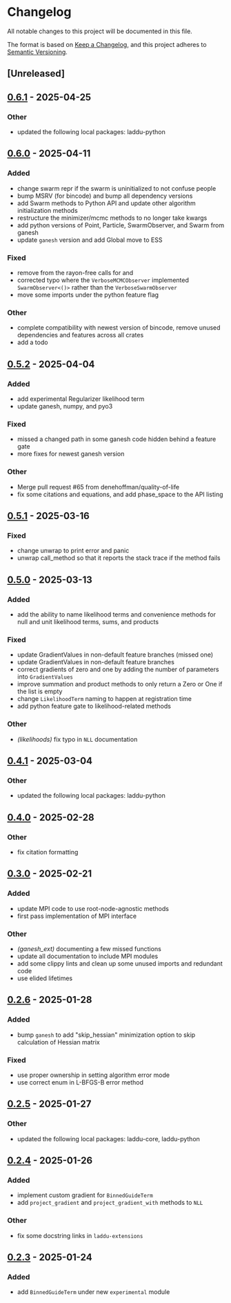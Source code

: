 # Changelog

All notable changes to this project will be documented in this file.

The format is based on [Keep a Changelog](https://keepachangelog.com/en/1.0.0/),
and this project adheres to [Semantic Versioning](https://semver.org/spec/v2.0.0.html).

## [Unreleased]

## [0.6.1](https://github.com/denehoffman/laddu/compare/laddu-extensions-v0.6.0...laddu-extensions-v0.6.1) - 2025-04-25

### Other

- updated the following local packages: laddu-python

## [0.6.0](https://github.com/denehoffman/laddu/compare/laddu-extensions-v0.5.2...laddu-extensions-v0.6.0) - 2025-04-11

### Added

- change swarm repr if the swarm is uninitialized to not confuse people
- bump MSRV (for bincode) and bump all dependency versions
- add Swarm methods to Python API and update other algorithm initialization methods
- restructure the minimizer/mcmc methods to no longer take kwargs
- add python versions of Point, Particle, SwarmObserver, and Swarm from ganesh
- update `ganesh` version and add Global move to ESS

### Fixed

- remove  from the rayon-free  calls for  and
- corrected typo where the `VerboseMCMCObserver` implemented `SwarmObserver<()>` rather than the `VerboseSwarmObserver`
- move some imports under the python feature flag

### Other

- complete compatibility with newest version of bincode, remove unused dependencies and features across all crates
- add a todo

## [0.5.2](https://github.com/denehoffman/laddu/compare/laddu-extensions-v0.5.1...laddu-extensions-v0.5.2) - 2025-04-04

### Added

- add experimental Regularizer likelihood term
- update ganesh, numpy, and pyo3

### Fixed

- missed a changed path in some ganesh code hidden behind a feature gate
- more fixes for newest ganesh version

### Other

- Merge pull request #65 from denehoffman/quality-of-life
- fix some citations and equations, and add phase_space to the API listing

## [0.5.1](https://github.com/denehoffman/laddu/compare/laddu-extensions-v0.5.0...laddu-extensions-v0.5.1) - 2025-03-16

### Fixed

- change unwrap to print error and panic
- unwrap call_method so that it reports the stack trace if the method fails

## [0.5.0](https://github.com/denehoffman/laddu/compare/laddu-extensions-v0.4.1...laddu-extensions-v0.5.0) - 2025-03-13

### Added

- add the ability to name likelihood terms and convenience methods for null and unit likelihood terms, sums, and products

### Fixed

- update GradientValues in non-default feature branches (missed one)
- update GradientValues in non-default feature branches
- correct gradients of zero and one by adding the number of parameters into `GradientValues`
- improve summation and product methods to only return a Zero or One if the list is empty
- change `LikelihoodTerm` naming to happen at registration time
- add python feature gate to likelihood-related methods

### Other

- *(likelihoods)* fix typo in `NLL` documentation

## [0.4.1](https://github.com/denehoffman/laddu/compare/laddu-extensions-v0.4.0...laddu-extensions-v0.4.1) - 2025-03-04

### Other

- updated the following local packages: laddu-python

## [0.4.0](https://github.com/denehoffman/laddu/compare/laddu-extensions-v0.3.0...laddu-extensions-v0.3.1) - 2025-02-28

### Other

- fix citation formatting

## [0.3.0](https://github.com/denehoffman/laddu/compare/laddu-extensions-v0.2.6...laddu-extensions-v0.3.0) - 2025-02-21

### Added

- update MPI code to use root-node-agnostic methods
- first pass implementation of MPI interface

### Other

- _(ganesh_ext)_ documenting a few missed functions
- update all documentation to include MPI modules
- add some clippy lints and clean up some unused imports and redundant code
- use elided lifetimes

## [0.2.6](https://github.com/denehoffman/laddu/compare/laddu-extensions-v0.2.5...laddu-extensions-v0.2.6) - 2025-01-28

### Added

- bump `ganesh` to add "skip_hessian" minimization option to skip calculation of Hessian matrix

### Fixed

- use proper ownership in setting algorithm error mode
- use correct enum in L-BFGS-B error method

## [0.2.5](https://github.com/denehoffman/laddu/compare/laddu-extensions-v0.2.4...laddu-extensions-v0.2.5) - 2025-01-27

### Other

- updated the following local packages: laddu-core, laddu-python

## [0.2.4](https://github.com/denehoffman/laddu/compare/laddu-extensions-v0.2.3...laddu-extensions-v0.2.4) - 2025-01-26

### Added

- implement custom gradient for `BinnedGuideTerm`
- add `project_gradient` and `project_gradient_with` methods to `NLL`

### Other

- fix some docstring links in `laddu-extensions`

## [0.2.3](https://github.com/denehoffman/laddu/compare/laddu-extensions-v0.2.2...laddu-extensions-v0.2.3) - 2025-01-24

### Added

- add `BinnedGuideTerm` under new `experimental` module
